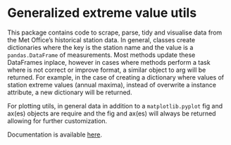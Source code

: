# Generalized extreme value utils

This package contains code to scrape, parse, tidy and visualise data from the Met Office’s historical station data.
In general, classes create dictionaries where the key is the station name and the value is a `pandas.DataFrame` of measurements.
Most methods update these DataFrames inplace, however in cases where methods perform a task where is not correct or improve format, a similar object to arg will be returned.
For example, in the case of creating a dictionary where values of station extreme values (annual maxima), instead of overwrite a instance attribute, a new dictionary will be returned.

For plotting utils, in general data in addition to a `matplotlib.pyplot` fig and ax(es) objects are require and the fig and ax(es) will always be returned allowing for further customization.

Documentation is available [here](https://extreme-value-anaylsis-utils.readthedocs.io/en/latest/).
